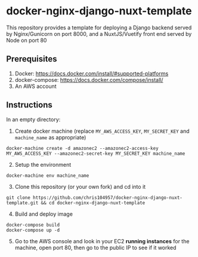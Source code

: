 # docker-nginx-django-nuxt-template
This repository provides a template for deploying a Django backend served by Nginx/Gunicorn on port 8000, and a NuxtJS/Vuetify front end served by Node on port 80

Prerequisites
---
1. Docker: https://docs.docker.com/install/#supported-platforms
2. docker-compose: https://docs.docker.com/compose/install/
3. An AWS account

Instructions
---
In an empty directory:
1. Create docker machine (replace ``MY_AWS_ACCESS_KEY``, ``MY_SECRET_KEY`` and ``machine_name`` as appropriate)
```
docker-machine create -d amazonec2 --amazonec2-access-key MY_AWS_ACCESS_KEY --amazonec2-secret-key MY_SECRET_KEY machine_name
```

2. Setup the environment
```
docker-machine env machine_name
```

3. Clone this repository (or your own fork) and cd into it
```
git clone https://github.com/chris104957/docker-nginx-django-nuxt-template.git && cd docker-nginx-django-nuxt-template
```

4. Build and deploy image
```
docker-compose build
docker-compose up -d
```

5. Go to the AWS console and look in your EC2 **running instances** for the machine, open port 80, then go to the public IP to see if it worked
